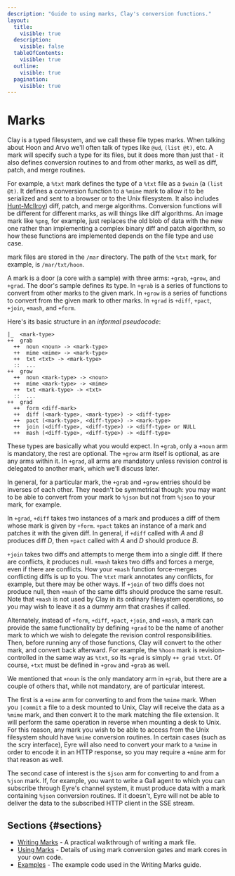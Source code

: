 ```yaml
---
description: "Guide to using marks, Clay's conversion functions."
layout:
  title:
    visible: true
  description:
    visible: false
  tableOfContents:
    visible: true
  outline:
    visible: true
  pagination:
    visible: true
---
```


# Marks

Clay is a typed filesystem, and we call these file types marks. When talking about Hoon and Arvo we'll often talk of types like `@ud`, `(list @t)`, etc. A mark will specify such a type for its files, but it does more than just that - it also defines conversion routines to and from other marks, as well as diff, patch, and merge routines.

For example, a `%txt` mark defines the type of a `%txt` file as a `$wain` (a `(list @t)`. It defines a conversion function to a `%mime` mark to allow it to be serialized and sent to a browser or to the Unix filesystem. It also includes [Hunt-McIlroy](https://en.wikipedia.org/wiki/Hunt%E2%80%93Szymanski_algorithm)) diff, patch, and merge algorithms. Conversion functions will be different for different marks, as will things like diff algorithms. An image mark like `%png`, for example, just replaces the old blob of data with the new one rather than implementing a complex binary diff and patch algorithm, so how these functions are implemented depends on the file type and use case.

mark files are stored in the `/mar` directory. The path of the `%txt` mark, for example, is `/mar/txt/hoon`.

A mark is a door (a core with a sample) with three arms: `+grab`, `+grow`, and `+grad`. The door's sample defines its type. In `+grab` is a series of functions to convert from other marks to the given mark. In `+grow` is a series of functions to convert from the given mark to other marks. In `+grad` is `+diff`, `+pact`, `+join`, `+mash`, and `+form`.

Here's its basic structure in an *informal pseudocode*:

```hoon
|_  <mark-type>
++  grab
  ++  noun <noun> -> <mark-type>
  ++  mime <mime> -> <mark-type>
  ++  txt <txt> -> <mark-type>
  ::  ...
++  grow
  ++  noun <mark-type> -> <noun>
  ++  mime <mark-type> -> <mime>
  ++  txt <mark-type> -> <txt>
  ::  ...
++  grad
  ++  form <diff-mark>
  ++  diff (<mark-type>, <mark-type>) -> <diff-type>
  ++  pact (<mark-type>, <diff-type>) -> <mark-type>
  ++  join (<diff-type>, <diff-type>) -> <diff-type> or NULL
  ++  mash (<diff-type>, <diff-type>) -> <diff-type>
```

These types are basically what you would expect. In `+grab`, only a `+noun` arm is mandatory, the rest are optional. The `+grow` arm itself is optional, as are any arms within it. In `+grad`, all arms are mandatory unless revision control is delegated to another mark, which we'll discuss later.

In general, for a particular mark, the `+grab` and `+grow` entries should be inverses of each other. They needn't be symmetrical though: you may want to be able to convert from your mark to `%json` but not from `%json` to your mark, for example.

In `+grad`, `+diff` takes two instances of a mark and produces a diff of them whose mark is given by `+form`. `+pact` takes an instance of a mark and patches it with the given diff. In general, if `+diff` called with *A* and *B* produces diff *D*, then `+pact` called with *A* and *D* should produce *B*.

`+join` takes two diffs and attempts to merge them into a single diff. If there are conflicts, it produces null. `+mash` takes two diffs and forces a merge, even if there are conflicts. How your `+mash` function force-merges conflicting diffs is up to you. The `%txt` mark annotates any conflicts, for example, but there may be other ways. If `+join` of two diffs does not produce null, then `+mash` of the same diffs should produce the same result. Note that `+mash` is not used by Clay in its ordinary filesystem operations, so you may wish to leave it as a dummy arm that crashes if called.

Alternately, instead of `+form`, `+diff`, `+pact`, `+join`, and `+mash`, a mark can provide the same functionality by defining `+grad` to be the name of another mark to which we wish to delegate the revision control responsibilities. Then, before running any of those functions, Clay will convert to the other mark, and convert back afterward. For example, the `%hoon` mark is revision-controlled in the same way as `%txt`, so its `+grad` is simply `++ grad %txt`. Of course, `+txt` must be defined in `+grow` and `+grab` as well.

We mentioned that `+noun` is the only mandatory arm in `+grab`, but there are a couple of others that, while not mandatory, are of particular interest.

The first is a `+mime` arm for converting to and from the `%mime` mark. When you `|commit` a file to a desk mounted to Unix, Clay will receive the data as a `%mime` mark, and then convert it to the mark matching the file extension. It will perform the same operation in reverse when mounting a desk to Unix. For this reason, any mark you wish to be able to access from the Unix filesystem should have `%mime` conversion routines. In certain cases (such as the scry interface), Eyre will also need to convert your mark to a `%mime` in order to encode it in an HTTP response, so you may require a `+mime` arm for that reason as well.

The second case of interest is the `$json` arm for converting to and from a `%json` mark. If, for example, you want to write a Gall agent to which you can subscribe through Eyre's channel system, it must produce data with a mark containing `%json` conversion routines. If it doesn't, Eyre will not be able to deliver the data to the subscribed HTTP client in the SSE stream.

## Sections {#sections}

- [Writing Marks](writing-marks.md) - A practical walkthrough of writing a mark file.
- [Using Marks](using-marks.md) - Details of using mark conversion gates and mark cores in your own code.
- [Examples](examples.md) - The example code used in the Writing Marks guide.

